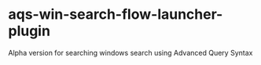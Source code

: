 # aqs-win-search-flow-launcher-plugin
Alpha version for searching windows search using Advanced Query Syntax

